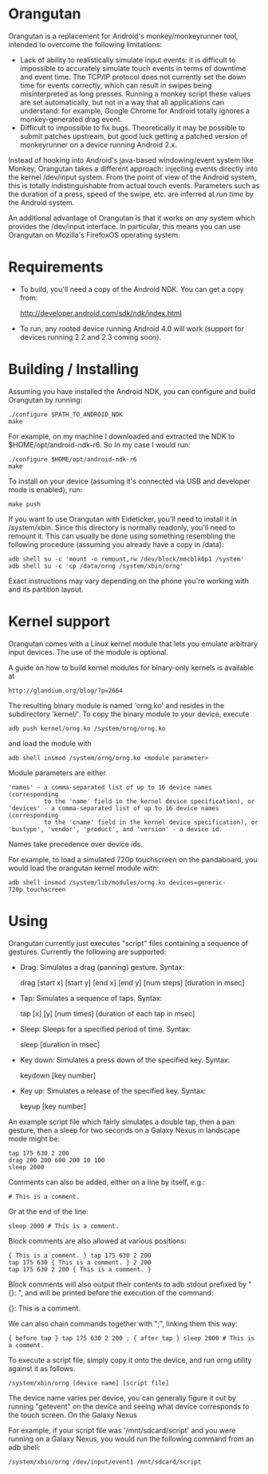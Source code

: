 Orangutan
=========

Orangutan is a replacement for Android's monkey/monkeyrunner tool,
intended to overcome the following limitations:

* Lack of ability to realistically simulate input events: it is difficult to
  impossible to accurately simulate touch events in terms of downtime and
  event time. The TCP/IP protocol does not currently set the down time for
  events correctly, which can result in swipes being misinterpreted as long
  presses. Running a monkey script these values are set automatically, but
  not in a way that all applications can understand: for example, Google
  Chrome for Android totally ignores a monkey-generated drag event.
* Difficult to impossible to fix bugs. Theoretically it may be possible to
  submit patches upstream, but good luck getting a patched version of
  monkeyrunner on a device running Android 2.x.

Instead of hooking into Android's java-based windowing/event system like Monkey,
Orangutan takes a different approach: injecting events directly into the kernel
/dev/input system. From the point of view of the Android system, this is totally
indistinguishable from actual touch events. Parameters such as the duration
of a press, speed of the swipe, etc. are inferred at *run time* by the Android
system.

An additional advantage of Orangutan is that it works on *any* system which provides
the /dev/input interface. In particular, this means you can use Orangutan on Mozilla's
FirefoxOS operating system.

# Requirements

* To build, you'll need a copy of the Android NDK. You can get a copy from:

    http://developer.android.com/sdk/ndk/index.html

* To run, any rooted device running Android 4.0 will work (support for devices
  running 2.2 and 2.3 coming soon).

# Building / Installing

Assuming you have installed the Android NDK, you can configure and build
Orangutan by running:

    ./configure $PATH_TO_ANDROID_NDK
    make

For example, on my machine I downloaded and extracted the NDK to
$HOME/opt/android-ndk-r6. So In my case I would run:

    ./configure $HOME/opt/android-ndk-r6
    make

To install on your device (assuming it's connected via USB and developer mode
is enabled), run:

    make push

If you want to use Orangutan with Eideticker, you'll need to install it in
/system/xbin. Since this directory is normally readonly, you'll need to remount it.
This can usually be done using something resembling the following procedure (assuming
you already have a copy in /data):

    adb shell su -c 'mount -o remount,rw /dev/block/mmcblk0p1 /system'
    adb shell su -c 'cp /data/orng /system/xbin/orng'

Exact instructions may vary depending on the phone you're working with and its
partition layout.

# Kernel support

Orangutan comes with a Linux kernel module that lets you emulate arbitrary
input devices. The use of the module is optional.

A guide on how to build kernel modules for binary-only kernels is available
at

    http://glandium.org/blog/?p=2664

The resulting binary module is named 'orng.ko' and resides in the subdirectory
'kernel/'. To copy the binary module to your device, execute

    adb push kernel/orng.ko /system/orng/orng.ko

and load the module with

    adb shell insmod /system/orng/orng.ko <module parameter>

Module parameters are either

    'names' - a comma-separated list of up to 16 device names (corresponding
              to the 'name' field in the kernel device specification), or
    'devices' - a comma-separated list of up to 16 device names (corresponding
              to the 'cname' field in the kernel device specification), or
    'bustype', 'vendor', 'product', and 'version' - a device id.

Names take precedence over device ids.

For example, to load a simulated 720p touchscreen on the pandaboard, you would
load the orangutan kernel module with:

    adb shell insmod /system/lib/modules/orng.ko devices=generic-720p_touchscreen

# Using

Orangutan currently just executes "script" files containing a sequence of
gestures. Currently the following are supported:

* Drag: Simulates a drag (panning) gesture. Syntax:

    drag [start x] [start y] [end x] [end y] [num steps] [duration in msec]

* Tap: Simulates a sequence of taps. Syntax:

    tap [x] [y] [num times] [duration of each tap in msec]

* Sleep: Sleeps for a specified period of time. Syntax:

    sleep [duration in msec]

* Key down: Simulates a press down of the specified key. Syntax:

    keydown [key number]

* Key up: Simulates a release of the specified key. Syntax:

    keyup [key number]

An example script file which fairly simulates a double tap, then a pan gesture,
then a sleep for two seconds on a Galaxy Nexus in landscape mode might be:

    tap 175 630 2 200
    drag 200 200 600 200 10 100
    sleep 2000

Comments can also be added, either on a line by itself, e.g.:

    # This is a comment.

Or at the end of the line:

    sleep 2000 # This is a comment.

Block comments are also allowed at various positions:

    { This is a comment. } tap 175 630 2 200
    tap 175 630 { This is a comment. } 2 200
    tap 175 630 2 200 { This is a comment. }

Block comments will also output their contents to adb stdout prefixed by "{}: ",
and will be printed before the execution of the command:

 {}: This is a comment.

We can also chain commands together with ";", linking them this way:

    { before tap } tap 175 630 2 200 ; { after tap } sleep 2000 # This is a comment.

To execute a script file, simply copy it onto the device, and run orng utility
against it as follows.

    /system/xbin/orng [device name] [script file]

The device name varies per device, you can generally figure it out by running
"getevent" on the device and seeing what device corresponds to the touch
screen. On the Galaxy Nexus

For example, if your script file was '/mnt/sdcard/script' and you were
running on a Galaxy Nexus, you would run the following command from an adb
shell:

    /system/xbin/orng /dev/input/event1 /mnt/sdcard/script
